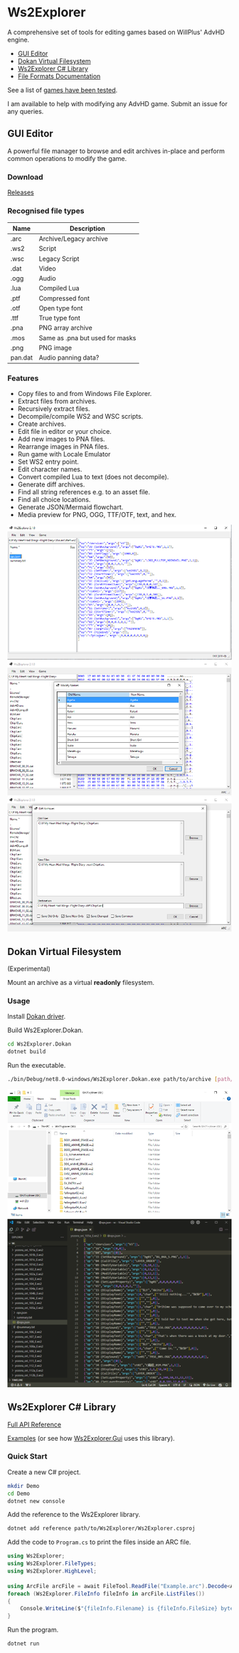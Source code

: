 # Ws2Explorer

A comprehensive set of tools for editing games based on WillPlus' AdvHD engine.

<!-- no toc -->
- [GUI Editor](#gui-editor)
- [Dokan Virtual Filesystem](#dokan-virtual-filesystem)
- [Ws2Explorer C# Library](#ws2explorer-c-library)
- [File Formats Documentation](FileFormats.md)

See a list of [games have been tested](CompilerCoverage.md).

I am available to help with modifying any AdvHD game. Submit an issue for any queries.

## GUI Editor

A powerful file manager to browse and edit archives in-place
and perform common operations to modify the game.

### Download

[Releases](https://github.com/kevlu123/VN-Patching-Tools/releases?q=Ws2Explorer)

### Recognised file types

| Name    | Description                     |
|---------|---------------------------------|
| .arc    | Archive/Legacy archive          |
| .ws2    | Script                          |
| .wsc    | Legacy Script                   |
| .dat    | Video                           |
| .ogg    | Audio                           |
| .lua    | Compiled Lua                    |
| .ptf    | Compressed font                 |
| .otf    | Open type font                  |
| .ttf    | True type font                  |
| .pna    | PNG array archive               |
| .mos    | Same as .pna but used for masks |
| .png    | PNG image                       |
| pan.dat | Audio panning data?             |

### Features

- Copy files to and from Windows File Explorer.
- Extract files from archives.
- Recursively extract files.
- Decompile/compile WS2 and WSC scripts.
- Create archives.
- Edit file in editor or your choice.
- Add new images to PNA files.
- Rearrange images in PNA files.
- Run game with Locale Emulator
- Set WS2 entry point.
- Edit character names.
- Convert compiled Lua to text (does not decompile).
- Generate diff archives.
- Find all string references e.g. to an asset file.
- Find all choice locations.
- Generate JSON/Mermaid flowchart.
- Media preview for PNG, OGG, TTF/OTF, text, and hex.

![](Screenshots/gui1.png)
![](Screenshots/gui2.png)
![](Screenshots/gui3.png)

## Dokan Virtual Filesystem

(Experimental)

Mount an archive as a virtual **readonly** filesystem.

### Usage

Install [Dokan driver](https://github.com/dokan-dev/dokany/releases).

Build Ws2Explorer.Dokan.
```sh
cd Ws2Explorer.Dokan
dotnet build
```

Run the executable.
```sh
./bin/Debug/net8.0-windows/Ws2Explorer.Dokan.exe path/to/archive [path/to/mountpoint/or/default/to/W:]
```

![](Screenshots/dokan1.png)
![](Screenshots/dokan2.png)

## Ws2Explorer C# Library

[Full API Reference](Ws2Explorer/Docs/index.md)

[Examples](Examples) (or see how [Ws2Explorer.Gui](Ws2Explorer.Gui/ApplicationState.cs) uses this library).

### Quick Start

Create a new C# project.
```sh
mkdir Demo
cd Demo
dotnet new console
```

Add the reference to the Ws2Explorer library.
```sh
dotnet add reference path/to/Ws2Explorer/Ws2Explorer.csproj
```

Add the code to `Program.cs` to print the files inside an ARC file.
```csharp
using Ws2Explorer;
using Ws2Explorer.FileTypes;
using Ws2Explorer.HighLevel;

using ArcFile arcFile = await FileTool.ReadFile("Example.arc").Decode<ArcFile>();
foreach (Ws2Explorer.FileInfo fileInfo in arcFile.ListFiles())
{
    Console.WriteLine($"{fileInfo.Filename} is {fileInfo.FileSize} bytes");
}
```

Run the program.
```sh
dotnet run
```

